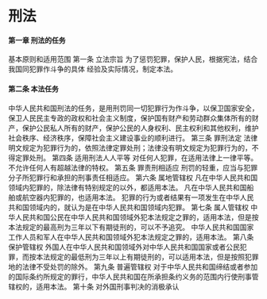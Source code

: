 # 刑法

#### 第一章 刑法的任务

基本原则和适用范围 第一条 立法宗旨 为了惩罚犯罪，保护人民，根据宪法，结合我国同犯罪作斗争的具体 经验及实际情况，制定本法。 

#### 第二条 本法任务 

中华人民共和国刑法的任务，是用刑罚同一切犯罪行为作斗争，以保卫国家安全，保卫人民民主专政的政权和社会主义制度，保护国有财产和劳动群众集体所有的财产，保护公民私人所有的财产，保护公民的人身权利、民主权利和其他权利，维护社会秩序、经济秩序，保障社会主义建设事业的顺利进行。 第三条 罪刑法定 法律明文规定为犯罪行为的，依照法律定罪处刑；法律没有明文规定为犯罪行为的，不得定罪处刑。 第四条 适用刑法人人平等 对任何人犯罪，在适用法律上一律平等。不允许任何人有超越法律的特权。 第五条 罪责刑相适应 刑罚的轻重，应当与犯罪分子所犯罪行和承担的刑事责任相适应。 第六条 属地管辖权 凡在中华人民共和国领域内犯罪的，除法律有特别规定的以外，都适用本法。 凡在中华人民共和国船舶或航空器内犯罪的，也适用本法。 犯罪的行为或者结果有一项发生在中华人民共和国领域内的，就认为是在中华人民共和国领域内犯罪。 第七条 属人管辖权 中华人民共和国公民在中华人民共和国领域外犯本法规定之罪的，适用本法，但是按本法规定的最高刑为三年以下有期徒刑的，可以不予追究。 中华人民共和国国家工作人员和军人在中华人民共和国领域外犯本法规定之罪的，适用本法。 第八条 保护管辖权 外国人在中华人民共和国领域外对中华人民共和国国家或者公民犯罪，而按本法规定的最低刑为三年以上有期徒刑的，可以适用本法，但是按照犯罪地的法律不受处罚的除外。 第九条 普遍管辖权 对于中华人民共和国缔结或者参加的国际条约所规定的罪行，中华人民共和国在所承担条约义务的范围内行使刑事管辖权的，适用本法。 第十条 对外国刑事判决的消极承认

